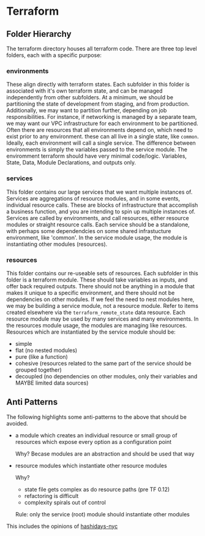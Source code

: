 # Terraform

## Folder Hierarchy
The terraform directory houses all terraform code. There are three top level folders, each with a specific purpose:

### environments
These align directly with terraform states. Each subfolder in this folder is associated with it's own terraform state, and can be managed independently from other subfolders.  At a minimum, we should be partitioning the state of development from staging, and from production. Additionally, we may want to partition further, depending on job responsibilities. For instance, if networking is managed by a separate team, we may want our VPC infrastructure for each environment to be partitioned.  Often there are resources that all environments depend on, which need to exist prior to any environment. these can all live in a single state, like `common`. Ideally, each environment will call a single service. The difference between environments is simply the variables passed to the service module.  The enviromment terraform should have very minimal code/logic.  Variables, State, Data, Module Declarations, and outputs only.

### services
This folder contains our large services that we want multiple instances of.  Services are aggregations of resource modules, and in some events, individual resource calls.  These are blocks of infrastructure that accomplish a business function, and you are intending to spin up multiple instances of.  Services are called by environments, and call resources, either resource modules or straight resource calls.  Each service should be a standalone, with perhaps some dependendcies on some shared infrastucture environment, like 'common'.  In the service module usage, the module is instantiating other modules (resources).

### resources
This folder contains our re-useable sets of resources. Each subfolder in this folder is a terraform module.  These should take variables as inputs, and offer back required outputs.  There should not be anything in a module that makes it unique to a specific environment, and there should not be dependencies on other modules. If we feel the need to nest modules here, we may be building a service module, not a resource module.  Refer to items created elsewhere via the `terraform_remote_state` data resource.  Each resource module may be used by many services and many environments.  In the resources module usage, the modules are managing like resources.  Resources which are instantiated by the service module should be:

* simple
* flat (no nested modules)
* pure (like a function)
* cohesive (resources related to the same part of the service should be grouped together)
* decoupled (no dependencies on other modules, only their variables and MAYBE limited data sources)

## Anti Patterns
The following highlights some anti-patterns to the above that should be avoided.

* a module which creates an individual resource or small group of resources which expose every option as a configuration point

    Why?  Becase modules are an abstraction and should be used that way

* resource modules which instantiate other resource modules
    
    Why?

    * state file gets complex as do resource paths (pre TF 0.12)
    * refactoring is difficult
    * complexity spirals out of control

    Rule: only the service (root) module should instantiate other modules

This includes the opinions of [hashidays-nyc](https://github.com/jen20/hashidays-nyc)